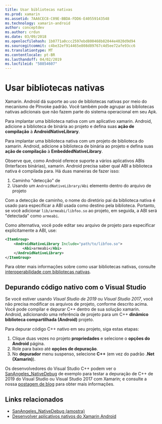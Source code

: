 ```yaml
---
title: Usar bibliotecas nativas
ms.prod: xamarin
ms.assetid: 7AA6CEC8-C09E-BBDA-FDD6-E40559143548
ms.technology: xamarin-android
author: conceptdev
ms.author: crdun
ms.date: 03/09/2018
ms.openlocfilehash: 1b0771a0ccc2597ebd800468b82044e4020d9d94
ms.sourcegitcommit: c4be32ef914465e808d89767c4d5ee72afe93cc6
ms.translationtype: MT
ms.contentlocale: pt-BR
ms.lasthandoff: 04/02/2019
ms.locfileid: "58854607"
---
```

# <a name="using-native-libraries"></a>Usar bibliotecas nativas

Xamarin. Android dá suporte ao uso de bibliotecas nativas por meio do mecanismo de PInvoke padrão. Você também pode agrupar as bibliotecas nativas adicionais que não fazem parte do sistema operacional em seu Apk.

Para implantar uma biblioteca nativa com um aplicativo xamarin. Android, adicione a biblioteca de binária ao projeto e defina suas **ação de compilação** à **AndroidNativeLibrary**.

Para implantar uma biblioteca nativa com um projeto de biblioteca do xamarin. Android, adicione a biblioteca de binária ao projeto e defina suas **ação de compilação** à **EmbeddedNativeLibrary**.

Observe que, como Android oferece suporte a vários aplicativos ABIs (Interfaces binárias), xamarin. Android precisa saber qual ABI a biblioteca nativa é compilada para.
Há duas maneiras de fazer isso:

1.  Caminho "detecção" de
1.  Usando um `AndroidNativeLibrary/Abi` elemento dentro do arquivo de projeto


Com a detecção de caminho, o nome do diretório pai da biblioteca nativa é usado para especificar a ABI usada como destino pela biblioteca. Portanto, se você adicionar `lib/armeabi/libfoo.so` ao projeto, em seguida, a ABI será "detectada" como `armeabi`.

Como alternativa, você pode editar seu arquivo de projeto para especificar explicitamente a ABI, use:

```xml
<ItemGroup>
    <AndroidNativeLibrary Include="path/to/libfoo.so">
        <Abi>armeabi</Abi>
    </AndroidNativeLibrary>
</ItemGroup>
```

Para obter mais informações sobre como usar bibliotecas nativas, consulte [interoperabilidade com bibliotecas nativas](https://www.mono-project.com/docs/advanced/pinvoke/).

## <a name="debugging-native-code-with-visual-studio"></a>Depurando código nativo com o Visual Studio

Se você estiver usando *Visual Studio de 2019* ou *Visual Studio 2017*, você não precisa modificar os arquivos de projeto, conforme descrito acima.
Você pode compilar e depurar C++ dentro de sua solução xamarin. Android, adicionando uma referência de projeto para um C++ **dinâmico biblioteca compartilhada (Android)** projeto.

Para depurar código C++ nativo em seu projeto, siga estas etapas:

1. Clique duas vezes no projeto **propriedades** e selecione o **opções do Android** página.
2. Role para baixo até **opções de depuração**.
3. No **depurador** menu suspenso, selecione **C++** (em vez do padrão **.Net (Xamarin)**).

Os desenvolvedores do Visual Studio C++ podem ver o [SanAngeles_NativeDebug](https://developer.xamarin.com/samples/monodroid/SanAngeles_NDK/) de exemplo para testar a depuração de C++ de 2019 do Visual Studio ou Visual Studio 2017 com Xamarin; e consulte a nossa [postagem de blog](https://blog.xamarin.com/build-and-debug-c-libraries-in-xamarin-android-apps-with-visual-studio-2015/) para obter mais informações.



## <a name="related-links"></a>Links relacionados

- [SanAngeles_NativeDebug (amostra)](https://developer.xamarin.com/samples/monodroid/SanAngeles_NDK/)
- [Desenvolver aplicativos nativos do Xamarin Android](https://blogs.msdn.microsoft.com/vcblog/2015/02/23/developing-xamarin-android-native-applications/)
